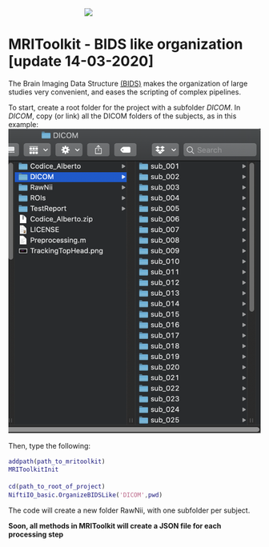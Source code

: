 <a href="https://github.com/delucaal/MRIToolkit"> 
<img src="../../../img/MRIToolkitLogo.png" style="width:200px;  display: block;  margin-left: auto;  margin-right: auto;"/> 
 </a> 
 
# MRIToolkit - BIDS like organization [update 14-03-2020] 
The Brain Imaging Data Structure [(BIDS)](https://en.wikipedia.org/wiki/Brain_Imaging_Data_Structure) makes the organization of large studies very convenient, and eases the scripting of complex pipelines.

To start, create a root folder for the project with a subfolder *DICOM*. In *DICOM*, copy (or link) all the DICOM folders of the subjects, as in this example:
<img src="../../../img/img_bids.png">

Then, type the following:
```matlab
addpath(path_to_mritoolkit)
MRIToolkitInit

cd(path_to_root_of_project)
NiftiIO_basic.OrganizeBIDSLike('DICOM',pwd)
```

The code will create a new folder RawNii, with one subfolder per subject.

**Soon, all methods in MRIToolkit will create a JSON file for each processing step**